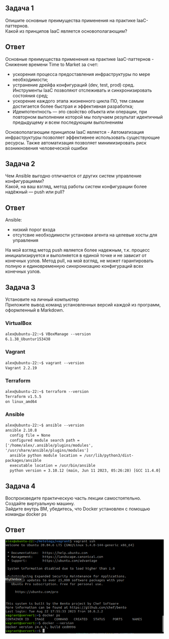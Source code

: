## Задача 1  
Опишите основные преимущества применения на практике IaaC-паттернов.  
Какой из принципов IaaC является основополагающим?  

## Ответ  
Основные преимущества применения на практике IaaC-паттернов - Снижение времени Time to Market за счет:  
* ускорения процесса предоставления инфраструктуры по мере необходимости;  
* устранение дрейфа конфигураций (dev, test, prod) сред. Инструменты IaaC позволяют отслеживать и синхронизировать состояния сред;  
* ускорение каждого этапа жизненного цикла ПО, тем самым достигается более быстрая и эффективная разработка;  
* Идемпотентность — это свойство объекта или операции, при повторном выполнении которой мы получаем результат идентичный предыдущему и всем последующим выполнениям  

Основополагающим принципом IaaC является - Автоматизация инфраструктуры позволяет эффективнее использовать существующие ресурсы. Также автоматизация позволяет минимизировать риск возникновения человеческой ошибки

## Задача 2  
Чем Ansible выгодно отличается от других систем управление конфигурациями?  
Какой, на ваш взгляд, метод работы систем конфигурации более надёжный — push или pull?  

## Ответ  
Ansible:  
* низкий порог входа  
* отсутсвие необходимости установки агента на целевые хосты для управления  

На мой взгляд метод push является более надежным, т.к. процесс инициализируется и выполняется в единой точке и не зависит от конечных узлов.
Метод pull, на мой взгляд, не может гарантировать полную и единовременную синхронизацию конфигураций всех конечных узлов.


## Задача 3  
Установите на личный компьютер  
Приложите вывод команд установленных версий каждой из программ, оформленный в Markdown.  

### VirtualBox  
```
alex@ubuntu-22:~$ VBoxManage --version
6.1.38_Ubuntur153438
```
### Vagrant  
```
alex@ubuntu-22:~$ vagrant --version
Vagrant 2.2.19
```
### Terraform  
```
alex@ubuntu-22:~$ terraform --version
Terraform v1.5.5
on linux_amd64
```
### Ansible  
```
alex@ubuntu-22:~$ ansible --version
ansible 2.10.8
  config file = None
  configured module search path = ['/home/alex/.ansible/plugins/modules', '/usr/share/ansible/plugins/modules']
  ansible python module location = /usr/lib/python3/dist-packages/ansible
  executable location = /usr/bin/ansible
  python version = 3.10.12 (main, Jun 11 2023, 05:26:28) [GCC 11.4.0]
```

## Задача 4  
Воспроизведите практическую часть лекции самостоятельно.  
Создайте виртуальную машину.  
Зайдите внутрь ВМ, убедитесь, что Docker установлен с помощью команды docker ps  

## Ответ  
![ScreenShot](https://github.com/estomper/devops-netology/blob/main/05-virt-02-iaac/img/docker.png)
